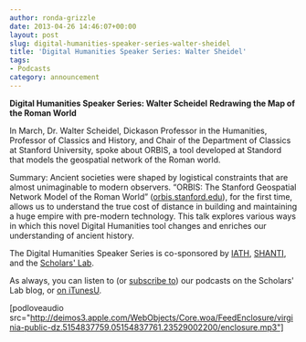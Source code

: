 ```yaml
---
author: ronda-grizzle
date: 2013-04-26 14:46:07+00:00
layout: post
slug: digital-humanities-speaker-series-walter-sheidel
title: 'Digital Humanities Speaker Series: Walter Sheidel'
tags:
- Podcasts
category: announcement
---
```


**Digital Humanities Speaker Series: Walter Scheidel**
**Redrawing the Map of the Roman World**

In March, Dr. Walter Scheidel, Dickason Professor in the Humanities, Professor of Classics and History, and Chair of the Department of Classics at Stanford University, spoke about ORBIS, a tool developed at Standord that models the geospatial network of the Roman world.

Summary:
Ancient societies were shaped by logistical constraints that are almost unimaginable to modern observers. “ORBIS: The Stanford Geospatial Network Model of the Roman World” ([orbis.stanford.edu](http://orbis.stanford.edu/)), for the first time, allows us to understand the true cost of distance in building and maintaining a huge empire with pre-modern technology. This talk explores various ways in which this novel Digital Humanities tool changes and enriches our understanding of ancient history. 

The Digital Humanities Speaker Series is co-sponsored by [IATH](http://www.iath.virginia.edu/), [SHANTI](http://shanti.virginia.edu/), and the [Scholars' Lab](http://www.scholarslab.org/).


As always, you can listen to (or [subscribe to](http://www.scholarslab.org/category/podcasts/)) our podcasts on the Scholars' Lab blog, or [on iTunesU](http://itunes.apple.com/us/itunes-u/scholars-lab-speaker-series/id401906619).

[podloveaudio src="http://deimos3.apple.com/WebObjects/Core.woa/FeedEnclosure/virginia-public-dz.5154837759.05154837761.23529002200/enclosure.mp3"]

